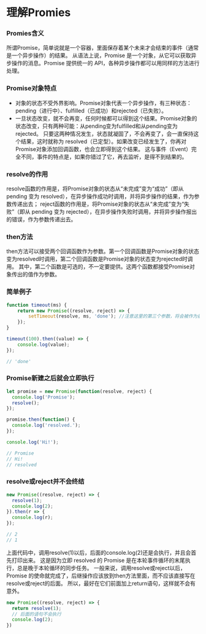 # 理解Promies

### Promies含义
所谓Promise，简单说就是一个容器，里面保存着某个未来才会结束的事件（通常是一个异步操作）的结果。
从语法上说，Promise 是一个对象，从它可以获取异步操作的消息。Promise 提供统一的 API，各种异步操作都可以用同样的方法进行处理。

### Promise对象特点
- 对象的状态不受外界影响。Promise对象代表一个异步操作，有三种状态：pending（进行中）、fulfilled（已成功）和rejected（已失败）。  
- 一旦状态改变，就不会再变，任何时候都可以得到这个结果。Promise对象的状态改变，只有两种可能：从pending变为fulfilled和从pending变为rejected。
只要这两种情况发生，状态就凝固了，不会再变了，会一直保持这个结果，这时就称为 resolved（已定型）。如果改变已经发生了，你再对Promise对象添加回调函数，也会立即得到这个结果。
这与事件（Event）完全不同，事件的特点是，如果你错过了它，再去监听，是得不到结果的。

### resolve的作用
resolve函数的作用是，将Promise对象的状态从“未完成”变为“成功”（即从 pending 变为 resolved），在异步操作成功时调用，并将异步操作的结果，作为参数传递出去；
reject函数的作用是，将Promise对象的状态从“未完成”变为“失败”（即从 pending 变为 rejected），在异步操作失败时调用，并将异步操作报出的错误，作为参数传递出去。

### then方法
then方法可以接受两个回调函数作为参数。第一个回调函数是Promise对象的状态变为resolved时调用，第二个回调函数是Promise对象的状态变为rejected时调用。
其中，第二个函数是可选的，不一定要提供。这两个函数都接受Promise对象传出的值作为参数。

### 简单例子
```javascript
function timeout(ms) {
    return new Promise((resolve, reject) => {
        setTimeout(resolve, ms, 'done'); //注意这里的第三个参数，将会被作为前面回调函数的参数，setTimeout函数不止有第三个参数，后面甚至可以紧跟无数个参数！
    });
}

timeout(100).then((value) => {
    console.log(value);
});

// 'done'
```

### Promise新建之后就会立即执行
```javascript
let promise = new Promise(function(resolve, reject) {
  console.log('Promise');
  resolve();
});

promise.then(function() {
  console.log('resolved.');
});

console.log('Hi!');

// Promise
// Hi!
// resolved
```

### resolve或reject并不会终结
```javascript
new Promise((resolve, reject) => {
  resolve(1);
  console.log(2);
}).then(r => {
  console.log(r);
});

// 2
// 1
```
上面代码中，调用resolve(1)以后，后面的console.log(2)还是会执行，并且会首先打印出来。
这是因为立即 resolved 的 Promise 是在本轮事件循环的末尾执行，总是晚于本轮循环的同步任务。
一般来说，调用resolve或reject以后，Promise 的使命就完成了，后继操作应该放到then方法里面，而不应该直接写在resolve或reject的后面。
所以，最好在它们前面加上return语句，这样就不会有意外。
```javascript
new Promise((resolve, reject) => {
  return resolve(1);
  // 后面的语句不会执行
  console.log(2);
})
```



